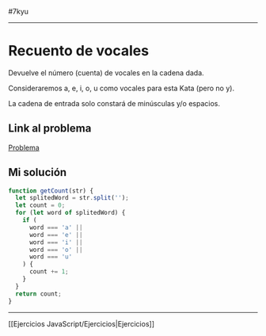#7kyu 
___
# Recuento de vocales

Devuelve el número (cuenta) de vocales en la cadena dada.

Consideraremos a, e, i, o, u como vocales para esta Kata (pero no y).

La cadena de entrada solo constará de minúsculas y/o espacios.

## Link al problema

[Problema](https://www.codewars.com/kata/54ff3102c1bad923760001f3/train/javascript)

## Mi solución

```js
function getCount(str) {
  let splitedWord = str.split('');
  let count = 0;
  for (let word of splitedWord) {
    if (
      word === 'a' ||
      word === 'e' ||
      word === 'i' ||
      word === 'o' ||
      word === 'u'
    ) {
      count += 1;
    }
  }
  return count;
}
```

__________

[[Ejercicios JavaScript/Ejercicios|Ejercicios]]